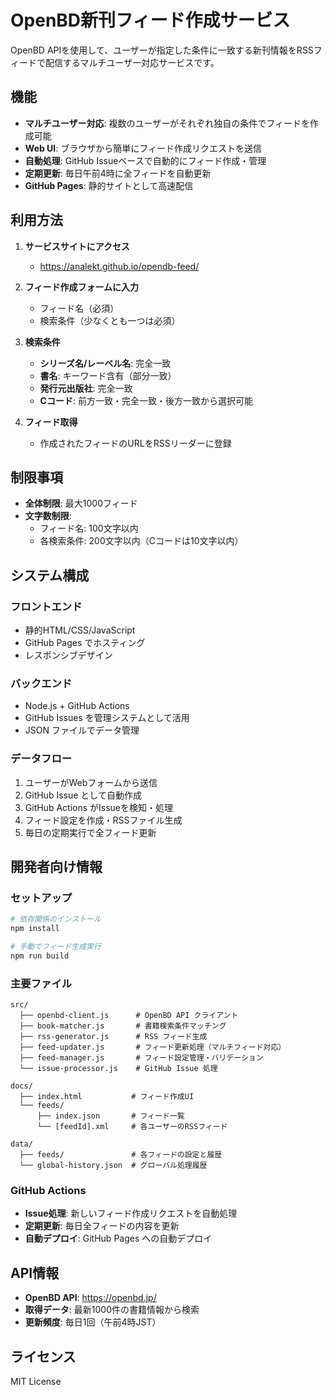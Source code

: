 # OpenBD新刊フィード作成サービス

OpenBD APIを使用して、ユーザーが指定した条件に一致する新刊情報をRSSフィードで配信するマルチユーザー対応サービスです。

## 機能

- **マルチユーザー対応**: 複数のユーザーがそれぞれ独自の条件でフィードを作成可能
- **Web UI**: ブラウザから簡単にフィード作成リクエストを送信
- **自動処理**: GitHub Issueベースで自動的にフィード作成・管理
- **定期更新**: 毎日午前4時に全フィードを自動更新
- **GitHub Pages**: 静的サイトとして高速配信

## 利用方法

1. **サービスサイトにアクセス**
   - https://analekt.github.io/opendb-feed/

2. **フィード作成フォームに入力**
   - フィード名（必須）
   - 検索条件（少なくとも一つは必須）

3. **検索条件**
   - **シリーズ名/レーベル名**: 完全一致
   - **書名**: キーワード含有（部分一致）
   - **発行元出版社**: 完全一致
   - **Cコード**: 前方一致・完全一致・後方一致から選択可能

4. **フィード取得**
   - 作成されたフィードのURLをRSSリーダーに登録

## 制限事項

- **全体制限**: 最大1000フィード
- **文字数制限**:
  - フィード名: 100文字以内
  - 各検索条件: 200文字以内（Cコードは10文字以内）

## システム構成

### フロントエンド
- 静的HTML/CSS/JavaScript
- GitHub Pages でホスティング
- レスポンシブデザイン

### バックエンド
- Node.js + GitHub Actions
- GitHub Issues を管理システムとして活用
- JSON ファイルでデータ管理

### データフロー
1. ユーザーがWebフォームから送信
2. GitHub Issue として自動作成
3. GitHub Actions がIssueを検知・処理
4. フィード設定を作成・RSSファイル生成
5. 毎日の定期実行で全フィード更新

## 開発者向け情報

### セットアップ

```bash
# 依存関係のインストール
npm install

# 手動でフィード生成実行
npm run build
```

### 主要ファイル

```
src/
  ├── openbd-client.js      # OpenBD API クライアント
  ├── book-matcher.js       # 書籍検索条件マッチング
  ├── rss-generator.js      # RSS フィード生成
  ├── feed-updater.js       # フィード更新処理（マルチフィード対応）
  ├── feed-manager.js       # フィード設定管理・バリデーション
  └── issue-processor.js    # GitHub Issue 処理

docs/
  ├── index.html           # フィード作成UI
  └── feeds/
      ├── index.json       # フィード一覧
      └── [feedId].xml     # 各ユーザーのRSSフィード

data/
  ├── feeds/               # 各フィードの設定と履歴
  └── global-history.json  # グローバル処理履歴
```

### GitHub Actions

- **Issue処理**: 新しいフィード作成リクエストを自動処理
- **定期更新**: 毎日全フィードの内容を更新
- **自動デプロイ**: GitHub Pages への自動デプロイ

## API情報

- **OpenBD API**: https://openbd.jp/
- **取得データ**: 最新1000件の書籍情報から検索
- **更新頻度**: 毎日1回（午前4時JST）

## ライセンス

MIT License